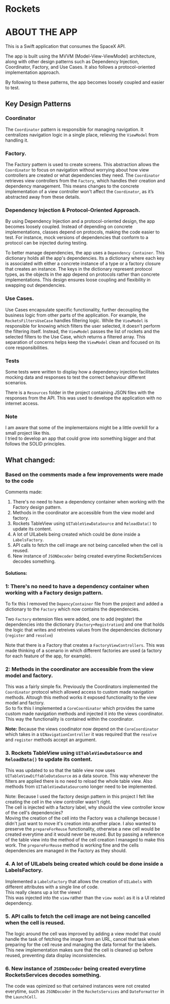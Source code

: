 # Rockets

# ABOUT THE APP

This is a Swift application that consumes the SpaceX API.

The app is built using the MVVM (Model-View-ViewModel) architecture, along with other design patterns such as Dependency Injection, Coordinator, Factory, and Use Cases. It also follows a protocol-oriented implementation approach.

By following to these patterns, the app becomes loosely coupled and easier to test.


## Key Design Patterns
### Coordinator  
The `Coordinator` pattern is responsible for managing navigation. It centralizes navigation logic in a single place, relieving the `ViewModel` from handling it.

### Factory.  
The Factory pattern is used to create screens. This abstraction allows the `Coordinator` to focus on navigation without worrying about how view controllers are created or what dependencies they need. The `Coordinator` retrieves view controllers from the `Factory`, which handles their creation and dependency management. This means changes to the concrete implementation of a view controller won't affect the `Coordinator`, as it’s abstracted away from these details.

### Dependency Injection & Protocol-Oriented Approach.  
By using Dependency Injection and a protocol-oriented design, the app becomes loosely coupled. Instead of depending on concrete implementations, classes depend on protocols, making the code easier to test. For instance, mock versions of dependencies that conform to a protocol can be injected during testing.

To better manage dependencies, the app uses a `Dependency Container`. This dictionary holds all the app's dependencies. Its a dictionary where each key is associated with either a concrete instance of a type or a factory closure that creates an instance. The keys in the dictionary represent protocol types, as the objects in the app depend on protocols rather than concrete implementations. This design ensures loose coupling and flexibility in swapping out dependencies.

### Use Cases.  
Use Cases encapsulate specific functionality, further decoupling the business logic from other parts of the application. For example, the `RocketsFiltersUseCase` handles filtering logic. While the `ViewModel` is responsible for knowing which filters the user selected, it doesn't perform the filtering itself. Instead, the `ViewModel` passes the list of rockets and the selected filters to the Use Case, which returns a filtered array. This separation of concerns helps keep the `ViewModel` clean and focused on its core responsibilities.


### Tests
Some tests were written to display how a dependency injection facilitates mocking data and responses to test the correct behaviour different scenarios.

There is a `Resources` folder in the project containing JSON files with the responses from the API. This was used to develope the application with no internet access.

### Note
I am aware that some of the implementaions might be a little overkill for a small project like this.   
I tried to develop an app that could grow into something bigger and that follows the SOLID principles.

## What changed:
### Based on the comments made a few improvements were made to the code
Comments made:
1. There's no need to have a dependency container when working with the Factory design pattern.
2. Methods in the coordinator are accessible from the view model and factory.
3. Rockets TableView using `UITableViewDataSource` and `ReloadData()` to update its content.
4. A lot of UILabels being created which could be done inside a `LabelsFactory`.
5. API calls to fetch the cell image are not being cancelled when the cell is reused.
6. New instance of `JSONDecoder` being created everytime RocketsServices decodes something.


#### Solutions:
### **1: There's no need to have a dependency container when working with a Factory design pattern.**   

To fix this I removed the `DepencyContainer` file from the project and added a dictionary to the `Factory` which now contains the dependencies.   
  
Two `Factory` extension files were added, one to add (register) the dependencies into the dictionary (`Factory+Registration`) and one that holds the logic that writes and retreives values from the dependencies dictionary (`register` and `resolve`) 

Note that there is a Factory that creates a `FactoryViewControllers`. This was made thinking of a scenario in which different factories are used (a factory for each feature of the app, for example).

### **2: Methods in the coordinator are accessible from the view model and factory.**   

This was a fairly simple fix. Previously the Coordinators implemented the `Coordinator` protocol which allowed access to custom made navigation methods. Altough this method works it exposed functionality to the view model and factory.   
So to fix this I implemented a `CoreCoordinator` which provides the same custom made navigation methods and injected it into the views coordinator.   
This way the functionality is contained within the coordinator.

**Note:** Because the views coodinator now depend on the `CoreCoordinator` which takes in a `UINavigationController` it was required that the `resolve` and `register` methods accept an argument.   

### **3.** Rockets TableView using `UITableViewDataSource` and `ReloadData()` to update its content.
This was updated to so that the table view now uses `UITableViewDiffableDataSource` as a data source. This way whenever the filters are applied there is no need to reload the whole table view. Also methods from `UITableViewDataSource`no longer need to be implemented.

Note: Because I used the factory design pattern in this project I felt like creating the cell in the view controller wasn't right.   
The cell is injected with a factory label, why should the view controller know of the cell's dependencies?   
Moving the creation of the cell into the Factory was a challenge because I didn't just want to move it's creation into another place. I also wanted to preserve the `prepareForReuse` functionality, otherwise a new cell would be created everytime and it would never be reused. But by passing a reference of the table view into the method of the cell creation I managed to make this work. The `prepareForReuse` method is working fine and the cells dependencies are managed in the Factory as they should.

### 4. A lot of UILabels being created which could be done inside a LabelsFactory.
Implemented a `LabelsFactory` that allows the creation of `UILabels` with different attributes with a single line of code.   
This really cleans up a lot the views!   
This was injected into the `view` rather than the `view model` as it is a UI related dependency.

### 5. API calls to fetch the cell image are not being cancelled when the cell is reused.  
The logic around the cell was improved by adding a view model that could handle the task of fetching the image from an URL, cancel that task when preparing for the cell reuse and managing the data format for the labels.
This new implementation makes sure that the cell is cleaned up before reused, preventing data display inconsistencies.

### 6. New instance of `JSONDecoder` being created everytime RocketsServices decodes something.
The code was opimized so that certained instances were not created everytime, such as `JSONDocoder` in the `RocketsServices` and `DateFormatter` in the `LaunchCell`.


